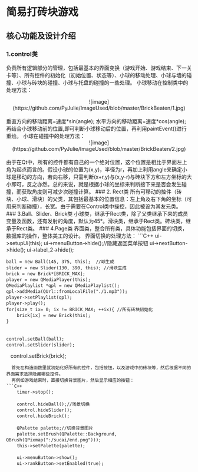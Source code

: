 # 简易打砖块游戏
## 核心功能及设计介绍
### 1.control类
  负责所有逻辑部分的管理，包括最基本的界面变换（游戏开始、游戏结束、下一关卡等）、所有控件的初始化（初始位置、状态等）、小球的移动处理、小球与墙的碰撞、小球与砖块的碰撞、小球与托盘的碰撞的一些处理。
  小球移动在控制类中的处理方法：</br>
  <div align=center>
![image](https://github.com/PyJulie/ImageUsed/blob/master/BrickBeaten/1.jpg)
  </div>
  </br>垂直方向的移动距离=速度*sin(angle);
  水平方向的移动距离=速度*cos(angle);
  再结合小球移动前的位置,即可判断小球移动后的位置，再利用paintEvent()进行重绘。
  小球在碰撞中的处理方法：</br>
  <div align=center>
![image](https://github.com/PyJulie/ImageUsed/blob/master/BrickBeaten/2.jpg)
  </div>
   </br>由于在Qt中，所有的控件都有自己的一个绝对位置，这个位置是相比于界面左上角为起点而言的。假设小球的位置为(x,y)，半径为r，再加上利用angle来确定小球是移动的方向，若向右移，只需判断(x+r,y)与(x,y-r)与砖块下方和左方坐标的大小即可，反之亦然。总的来说，就是根据小球的坐标来判断接下来是否会发生碰撞，而获取角度则可减少次碰撞计算。
### 2. Rect类
  所有可移动的控件（砖块、小球、滑块）的父类，其包括最基本的位置信息：左上角及右下角的坐标（可用来判断碰撞），长宽。由于需要在Control类中操控，因此被设为其友元类。
### 3.Ball、Slider、Brick类
  小球类，继承于Rect类，除了父类继承下来的成员变量及函数，还有发射的角度，默认为45°。滑块类，继承于Rect类。砖块类，继承于Rect类。
### 4.Page类
  界面类，整合所有类，具体功能包括界面的切换，数据库的操作，整体美工的设计。
  界面切换的处理方法：
```C++
    ui->setupUi(this);
    ui->menuButton->hide();//隐藏返回菜单按钮
    ui->nextButton->hide();
    ui->label_2->hide();

    ball = new Ball(145, 375, this);  //球生成
    slider = new Slider(130, 390, this); //滑块生成
    brick = new Brick*[BRICK_MAX];
    player = new QMediaPlayer(this);
    QMediaPlaylist *qpl = new QMediaPlaylist();
    qpl->addMedia(QUrl::fromLocalFile("./1.mp3"));
    player->setPlaylist(qpl);
    player->play();
    for(size_t ix= 0; ix != BRICK_MAX; ++ix){ //所有砖块初始化
        brick[ix] = new Brick(this);
    }


    control.setBall(ball);
    control.setSlider(slider);
    control.setBrick(brick);
```
  首先在构造函数里就初始化好所有的控件，包括按钮，以及游戏中的砖块等，然后根据不同的界面需求选择隐藏哪些控件。
  再例如游戏结束时，直接切换背景图片，然后显示相应的按钮：
```C++
    timer->stop();

    control.hideBall();//场景切换
    control.hideSlider();
    control.hideBrick();

    QPalette palette;//切换背景图片
    palette.setBrush(QPalette::Background, QBrush(QPixmap(":/sucai/end.png")));
    this->setPalette(palette);

    ui->menuButton->show();
    ui->rankButton->setEnabled(true);
```
